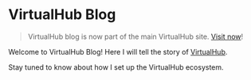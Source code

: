 # VirtualHub Blog

> VirtualHub blog is now part of the main VirtualHub site. [Visit now](https://virtualhub.eu.org/blog)!

Welcome to VirtualHub Blog! Here I will tell the story of [VirtualHub](https://virtualhub.eu.org).

Stay tuned to know about how I set up the VirtualHub ecosystem.
